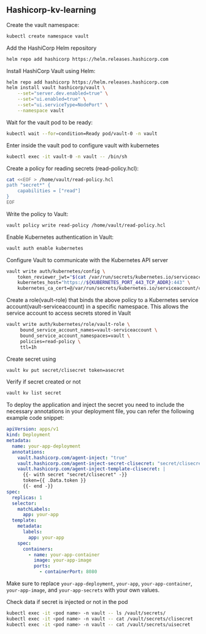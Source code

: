 ## Hashicorp-kv-learning

Create the vault namespace:

```bash
kubectl create namespace vault
```

Add the HashiCorp Helm repository

```bash
helm repo add hashicorp https://helm.releases.hashicorp.com
```

Install HashiCorp Vault using Helm:

```bash
helm repo add hashicorp https://helm.releases.hashicorp.com
helm install vault hashicorp/vault \
    --set="server.dev.enabled=true" \
    --set="ui.enabled=true" \
    --set="ui.serviceType=NodePort" \
    --namespace vault
```

Wait for the vault pod to be ready:

```bash
kubectl wait --for=condition=Ready pod/vault-0 -n vault
```

Enter inside the vault pod to configure vault with kubernetes

```bash
kubectl exec -it vault-0 -n vault -- /bin/sh
```

Create a policy for reading secrets (read-policy.hcl):

```bash
cat <<EOF > /home/vault/read-policy.hcl
path "secret*" {
    capabilities = ["read"]
}
EOF
```

Write the policy to Vault:

```bash
vault policy write read-policy /home/vault/read-policy.hcl
```

Enable Kubernetes authentication in Vault:

```bash
vault auth enable kubernetes
```

Configure Vault to communicate with the Kubernetes API server

```bash
vault write auth/kubernetes/config \
    token_reviewer_jwt="$(cat /var/run/secrets/kubernetes.io/serviceaccount/token)" \
    kubernetes_host="https://${KUBERNETES_PORT_443_TCP_ADDR}:443" \
    kubernetes_ca_cert=@/var/run/secrets/kubernetes.io/serviceaccount/ca.crt
```

Create a role(vault-role) that binds the above policy to a Kubernetes service account(vault-serviceaccount) in a specific namespace. This allows the service account to access secrets stored in Vault

```bash
vault write auth/kubernetes/role/vault-role \
     bound_service_account_names=vault-serviceaccount \
     bound_service_account_namespaces=vault \
     policies=read-policy \
     ttl=1h
```

Create secret using

```bash
vault kv put secret/clisecret token=asecret
```

Verify if secret created or not

```bash
vault kv list secret
```



To deploy the application and inject the secret you need to include the necessary annotations in your deployment file, you can refer the following example code snippet:

```yaml
apiVersion: apps/v1
kind: Deployment
metadata:
  name: your-app-deployment
  annotations:
    vault.hashicorp.com/agent-inject: "true"
    vault.hashicorp.com/agent-inject-secret-clisecret: "secret/clisecret"
    vault.hashicorp.com/agent-inject-template-clisecret: |
      {{- with secret "secret/clisecret" -}}
      token={{ .Data.token }}
      {{- end -}}
spec:
  replicas: 1
  selector:
    matchLabels:
      app: your-app
  template:
    metadata:
      labels:
        app: your-app
    spec:
      containers:
        - name: your-app-container
          image: your-app-image
          ports:
            - containerPort: 8080
```

Make sure to replace `your-app-deployment`, `your-app`, `your-app-container`, `your-app-image`, and `your-app-secrets` with your own values.



Check data if secret is injected or not in the pod

```bash
kubectl exec -it <pod name> -n vault -- ls /vault/secrets/
kubectl exec -it <pod name> -n vault -- cat /vault/secrets/clisecret
kubectl exec -it <pod name> -n vault -- cat /vault/secrets/uisecret
```